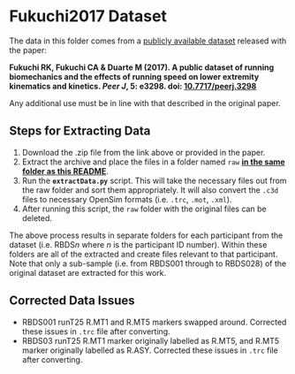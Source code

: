 # Fukuchi2017 Dataset

The data in this folder comes from a [publicly available dataset](http://dx.doi.org/10.6084/m9.figshare.4543435) released with the paper:

**Fukuchi RK, Fukuchi CA & Duarte M (2017). A public dataset of running biomechanics and the effects of running speed on lower extremity kinematics and kinetics. *Peer J*, 5: e3298. doi: [10.7717/peerj.3298](https://doi.org/10.7717/peerj.3298)**

Any additional use must be in line with that described in the original paper.

## Steps for Extracting Data

1. Download the .zip file from the link above or provided in the paper.
2. Extract the archive and place the files in a folder named `raw` <u>**in the same folder as this README**</u>.
3. Run the **`extractData.py`** script. This will take the necessary files out from the raw folder and sort them appropriately. It will also convert the `.c3d` files to necessary OpenSim formats (i.e. `.trc`, `.mot`, `.xml`).
4. After running this script, the `raw` folder with the original files can be deleted.

The above process results in separate folders for each participant from the dataset (i.e. RBDS*n* where *n* is the participant ID number). Within these folders are all of the extracted and create files relevant to that participant. Note that only a sub-sample (i.e. from RBDS001 through to RBDS028) of the original dataset are extracted for this work.

## Corrected Data Issues

- RBDS001 runT25 R.MT1 and R.MT5 markers swapped around. Corrected these issues in `.trc` file after converting.
- RBDS03 runT25 R.MT1 marker originally labelled as R.MT5, and R.MT5 marker originally labelled as R.ASY. Corrected these issues in `.trc` file after converting.